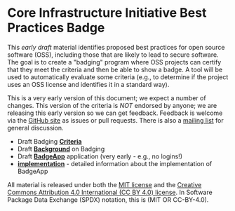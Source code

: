 # Core Infrastructure Initiative Best Practices Badge

This *early* *draft* material identifies proposed best practices
for open source software (OSS), including those that are likely to lead
to secure software.
The goal is to create a "badging" program where OSS projects
can certify that they meet the
criteria and then be able to show a badge.
A tool will be used to automatically evaluate some criteria (e.g., to determine if the project uses an
OSS license and identifies it in a standard way).

This is a very early version of this document;
we expect a number of changes.
This version of the criteria is *NOT* endorsed by anyone;
we are releasing this early version so we can get feedback.
Feedback is welcome via the [GitHub site](https://github.com/linuxfoundation/cii-best-practices-badge) as issues or pull requests.
There is also a [mailing list](https://lists.coreinfrastructure.org/mailman/listinfo/cii-badges) for general discussion.

* Draft Badging **[Criteria](./criteria.md)**
* Draft **[Background](./background.md)** on Badging
* Draft **[BadgeApp](./BadgeApp/)** application (very early - e.g., no logins!)
* **[implementation](./implementation.md)** - detailed information about the implementation of BadgeApp

All material is released under both the [MIT license](./LICENSE)
and the
[Creative Commons Attribution 4.0 International (CC BY 4.0) license](https://creativecommons.org/licenses/by/4.0/).
In Software Package Data Exchange (SPDX) notation, this is (MIT OR CC-BY-4.0).
